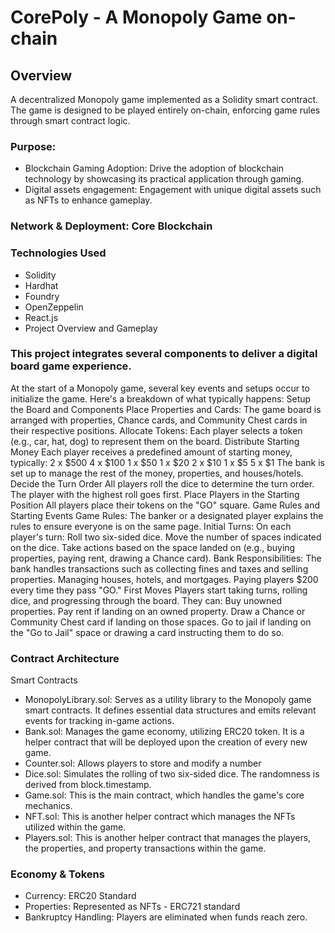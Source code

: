 # CorePoly - A Monopoly Game on-chain
## Overview
A decentralized Monopoly game implemented as a Solidity smart contract. The game is designed to be played entirely on-chain, enforcing game rules through smart contract logic.

### Purpose:
* Blockchain Gaming Adoption: Drive the adoption of blockchain technology by showcasing its practical application through gaming. 
* Digital assets engagement: Engagement with unique digital assets such as NFTs to enhance gameplay. 

 ### Network & Deployment: Core Blockchain

### Technologies Used
* Solidity
* Hardhat
* Foundry
* OpenZeppelin
* React.js
* Project Overview and Gameplay

### This project integrates several components to deliver a digital board game experience. 

At the start of a Monopoly game, several key events and setups occur to initialize the game. Here's a breakdown of what typically happens: 
Setup the Board and Components Place Properties and Cards: The game board is arranged with properties, Chance cards, and Community Chest cards in their respective positions. Allocate Tokens: Each player selects a token (e.g., car, hat, dog) to represent them on the board. 
Distribute Starting Money Each player receives a predefined amount of starting money, typically: 2 x $500 4 x $100 1 x $50 1 x $20 2 x $10 1 x $5 5 x $1 The bank is set up to manage the rest of the money, properties, and houses/hotels. 
Decide the Turn Order All players roll the dice to determine the turn order. The player with the highest roll goes first. 
Place Players in the Starting Position All players place their tokens on the "GO" square. 
Game Rules and Starting Events Game Rules: The banker or a designated player explains the rules to ensure everyone is on the same page. Initial Turns: On each player's turn: Roll two six-sided dice. Move the number of spaces indicated on the dice. Take actions based on the space landed on (e.g., buying properties, paying rent, drawing a Chance card). 
Bank Responsibilities: The bank handles transactions such as collecting fines and taxes and selling properties. Managing houses, hotels, and mortgages. Paying players $200 every time they pass "GO." 
First Moves Players start taking turns, rolling dice, and progressing through the board. They can: Buy unowned properties. Pay rent if landing on an owned property. Draw a Chance or Community Chest card if landing on those spaces. Go to jail if landing on the "Go to Jail" space or drawing a card instructing them to do so.

### Contract Architecture
Smart Contracts
* MonopolyLibrary.sol: Serves as a utility library to the Monopoly game smart contracts. It defines essential data structures and emits relevant events for tracking in-game actions.
* Bank.sol: Manages the game economy, utilizing ERC20 token. It is a helper contract that will be deployed upon the creation of every new game.
* Counter.sol: Allows players to store and modify a number
* Dice.sol: Simulates the rolling of two six-sided dice. The randomness is derived from block.timestamp.
* Game.sol: This is the main contract, which handles the game's core mechanics. 
* NFT.sol: This is another helper contract which manages the NFTs utilized within the game.
* Players.sol: This is another helper contract that manages the players, the properties, and property transactions within the game.

### Economy & Tokens
* Currency: ERC20 Standard
* Properties: Represented as NFTs - ERC721 standard
* Bankruptcy Handling: Players are eliminated when funds reach zero.

